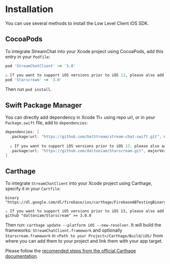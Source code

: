 # Installation

You can use several methods to install the Low Level Client iOS SDK.

## CocoaPods

To integrate StreamChat into your Xcode project using CocoaPods, add this entry in your `Podfile`:

```ruby
pod 'StreamChatClient' ~> '3.0'

⚠️ If you want to support iOS versions prior to iOS 13, please also add
pod 'Starscream' ~> '3.0'
```

Then run `pod install`.

## Swift Package Manager

You can directly add dependency in Xcode 11+ using repo url, or in your `Package.swift` file, add to `dependencies`:
```swift
dependencies: [
  .package(url: "https://github.com/GetStream/stream-chat-swift.git", majorVersion: 3),
  
  ⚠️ If you want to support iOS versions prior to iOS 13, please also add
  .package(url: "https://github.com/daltoniam/Starscream.git", majorVersion: 3)
]
```

## Carthage

To integrate `StreamChatClient` into your Xcode project using Carthage, specify it in your `Cartfile`:

```
binary "https://dl.google.com/dl/firebase/ios/carthage/FirebaseABTestingBinary.json"

⚠️ If you want to support iOS versions prior to iOS 13, please also add
github "daltoniam/Starscream" >= 3.0.0
```

Then run: `carthage update --platform iOS --new-resolver`. It will build the frameworks: `StreamChatClient.framework` and optionally `Starscream.framework` in `<Path to your Project>/Carthage/Build/iOS/` from where you can add them to your project and link them with your app target. 

Please follow the [recomended steps from the official Carthage documentation](https://github.com/Carthage/Carthage#adding-frameworks-to-an-application).
